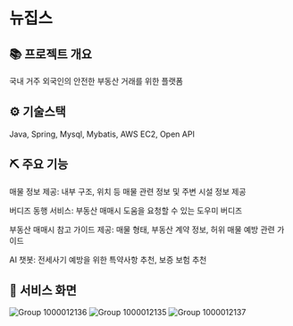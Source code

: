# 뉴집스
## 📚 프로젝트 개요 
국내 거주 외국인의 안전한 부동산 거래를 위한 플랫폼

## ⚙️ 기술스택
Java, Spring, Mysql, Mybatis, AWS EC2, Open API

## ⛏️ 주요 기능

매물 정보 제공: 내부 구조, 위치 등 매물 관련 정보 및 주변 시설 정보 제공

버디즈 동행 서비스: 부동산 매매시 도움을 요청할 수 있는 도우미 버디즈

부동산 매매시 참고 가이드 제공: 매물 형태, 부동산 계약 정보, 허위 매물 예방 관련 가이드

AI 챗봇: 전세사기 예방을 위한 특약사항 추천, 보증 보험 추천

## 🔎 서비스 화면
![Group 1000012136](https://github.com/user-attachments/assets/2717c452-423d-4592-86ab-e80e81c35796)
![Group 1000012135](https://github.com/user-attachments/assets/65c9deff-680d-4677-bb8f-20e26972da3b)
![Group 1000012137](https://github.com/user-attachments/assets/d4e74bc5-e4bb-4f07-a9fc-fa2c893c1038)
